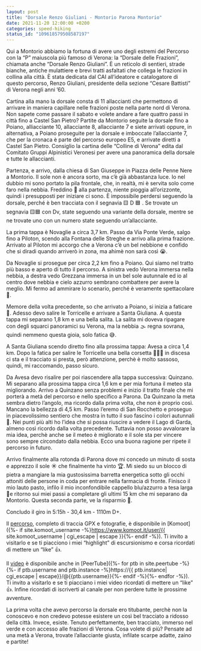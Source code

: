 ```yaml
---
layout: post
title: "Dorsale Renzo Giuliani - Montorio Parona Montorio"
date: 2021-11-20 12:00:00 +0200
categories: speed-hiking
status_id: "109618579508587197"
---
```


Qui a Montorio abbiamo la fortuna di avere uno degli estremi del Percorso con la “P” maiuscola più famoso di Verona: la “Dorsale delle Frazioni”, chiamata anche “Dorsale Renzo Giuliani”. È un reticolo di sentieri, strade bianche, antiche mulattiere e brevi tratti asfaltati che collega le frazioni in collina alla città. È stata dedicata dal CAI all’ideatore e catalogatore di questo percorso, Renzo Giuliani, presidente della sezione “Cesare Battisti” di Verona negli anni ’60.

Cartina alla mano la dorsale consta di 11 allaccianti che permettono di arrivare in maniera capillare nelle frazioni poste nella parte nord di Verona. Non sapete come passare il sabato e volete andare a fare quattro passi in città fino a Castel San Pietro? Partite da Montorio seguite la dorsale fino a Poiano, alliacciante 10, allacciante 8, allacciante 7 e siete arrivati oppure, in alternativa, a Poiano proseguite per la dorsale e imboccate l’allacciante 7, che per la cronaca è parte del percorso europeo E5, e arrivate diretti a Castel San Pietro. Consiglio la cartina delle “Colline di Verona” edita dal Comitato Gruppi Alpinistici Veronesi per avere una panoramica della dorsale e tutte le allaccianti.

Partenza, e arrivo, dalla chiesa di San Giuseppe in Piazza delle Penne Nere a Montorio. Il sole non è ancora sorto, ma c’è già abbastanza luce. Io nel dubbio mi sono portato la pila frontale, che, in realtà, mi è servita solo come faro nella nebbia. Freddino 🥶 alla partenza, niente pioggia all’orizzonte, quindi i presupposti per iniziare ci sono. È impossibile perdersi seguendo la dorsale, perché è ben tracciata con il segnavia 🟨 D 🟦 . Se trovate un segnavia 🟨🟦 con Dv, state seguendo una variante della dorsale, mentre se ne trovate uno con un numero state seguendo un’allacciante.

La prima tappa è Novaglie a circa 3,7 km. Passo da Via Ponte Verde, salgo fino a Piloton, scendo alla Fontana delle Streghe e arrivo alla prima frazione. Arrivato al Piloton mi accorgo che a Verona c’è un bel nebbione e confido che si diradi quando arriverò in zona, ma ahimè non sarà così 😭.

Da Novaglie si prosegue per circa 2,2 km fino a Poiano. Qui siamo nel tratto più basso e aperto di tutto il percorso. A sinistra vedo Verona immersa nella nebbia, a destra vedo Grezzana immersa in un bel sole autunnale ed io al centro dove nebbia e cielo azzurro sembrano combattere per avere la meglio. Mi fermo ad ammirare lo scenario, perché è veramente spettacolare 🤩.

Memore della volta precedente, so che arrivato a Poiano, si inizia a faticare 🥵. Adesso devo salire le Torricelle e arrivare a Santa Giuliana. A questa tappa mi separano 1,8 km e una bella salita. La salita mi doveva ripagare con degli squarci panoramici su Verona, ma la nebbia 🌫 regna sovrana, quindi nemmeno questa gioia, solo fatica 😅.

A Santa Giuliana scendo diretto fino alla prossima tappa: Avesa a circa 1,4 km. Dopo la fatica per salire le Torricelle una bella corsetta 🏃🏻‍♂️ in discesa ci sta e il tracciato si presta, però attenzione, perchè è molto sassoso, quindi, mi raccomando, passo sicuro.

Da Avesa devo risalire per poi riascendere alla tappa successiva: Quinzano. Mi separano alla prossima tappa circa 1,6 km e per mia fortuna il meteo sta migliorando. Arrivo a Quinzano senza problemi e inizio il tratto finale che mi porterà a metà del percorso e nello specifico a Parona. Da Quinzano la meta sembra dietro l’angolo, ma ricordo dalla prima volta, che non è proprio così. Mancano la bellezza di 4,5 km. Passo l’eremo di San Rocchetto e proseguo in piacevolissimo sentiero che mostra in tutto il suo fascino i colori autunnali 🍁. Nei punti più alti ho l’idea che si possa riuscire a vedere il Lago di Garda, almeno così ricordo dalla volta precedente. Tuttavia non posso avvalorare la mia idea, perchè anche se il meteo è migliorato e il sole sta per vincere sono sempre circondato dalla nebbia. Ecco una buona ragione per ripete il percorso in futuro.

Arrivo finalmente alla rotonda di Parona dove mi concedo un minuto di sosta e apprezzo il sole ☀️ che finalmente ha vinto 🏆. Mi siedo su un blocco di pietra a mangiare la mia gustosissima barretta energetica sotto gli occhi attoniti delle persone in coda per entrare nella farmacia di fronte. Finisco il mio lauto pasto, infilo il mio inconfondibile cappello blu/azzurro a tesa larga 🤠e ritorno sui miei passi a completare gli ultimi 15 km che mi separano da Montorio. Questa seconda parte, ve la risparmio 🤣.

Concludo il giro in 5:15h - 30,4 km - 1110m D+.

Il [percorso][percorso], completo di traccia GPX e fotografie, è disponibile in [Komoot]({%- if site.komoot_username -%}https://www.komoot.it/user/{{ site.komoot_username | cgi_escape | escape }}{%- endif -%}). Ti invito a visitarlo e se ti piacciono i miei “highlight” di escursionismo e corsa ricordati di mettere un “like” 👍.

Il [video][video] è disponibile anche in [PeerTube]({%- for ptb in site.peertube -%}{%- if ptb.username and ptb.instance -%}https://{{ ptb.instance| cgi_escape | escape}}/@{{ptb.username}}{%- endif -%}{%- endfor -%}). Ti invito a visitarlo e se ti piacciano i miei video ricordati di mettere un “like” 👍. Infine ricordati di iscriverti al canale per non perdere tutte le prossime avventure.

La prima volta che avevo percorso la dorsale ero titubante, perchè non la conoscevo e non credevo potesse esistere un così bel tracciato a ridosso della città. Invece, esiste. Tenuto perfettamente, ben tracciato, immerso nel verde e con accesso alle frazioni di Verona. Cosa volete di più? Pensate ad una metà a Verona, trovate l’allacciante giusta, infilate scarpe adatte, zaino e partite!

[percorso]: https://www.komoot.it/tour/572491707?ref=wtd
[video]: https://peertube.uno/w/dirGTeG3rqeASE5Jf4Sznr
